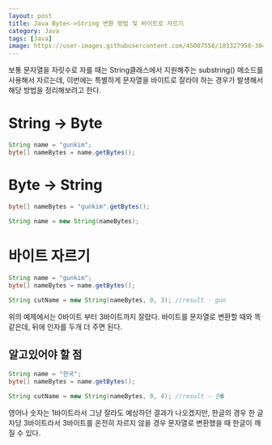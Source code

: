 ```yaml
---
layout: post
title: Java Byte<->String 변환 방법 및 바이트로 자르기
category: Java
tags: [Java]
image: https://user-images.githubusercontent.com/45007556/103327958-30424300-4a9a-11eb-810d-70513ba86130.png
---
```


보통 문자열을 자릿수로 자를 때는 String클래스에서 지원해주는 substring() 메소드를 사용해서 자르는데, 이번에는 특별하게 문자열을 바이트로 잘라야 하는 경우가 발생해서 해당 방법을 정리해보려고 한다.

# String -> Byte

```java
String name = "gunkim";
byte[] nameBytes = name.getBytes();
```

# Byte -> String

```java
byte[] nameBytes = "gunkim".getBytes();

String name = new String(nameBytes);
```

# 바이트 자르기

```java
String name = "gunkim";
byte[] nameBytes = name.getBytes();

String cutName = new String(nameBytes, 0, 3); //result - gun
```

위의 예제에서는 0바이트 부터 3바이트까지 잘랐다. 바이트를 문자열로 변환할 때와 똑같은데, 뒤에 인자를 두개 더 주면 된다.

## 알고있어야 할 점

```java
String name = "한국";
byte[] nameBytes = name.getBytes();

String cutName = new String(nameBytes, 0, 4); //result - 한�
```

영어나 숫자는 1바이트라서 그냥 잘라도 예상하던 결과가 나오겠지만, 한글의 경우 한 글자당 3바이트라서 3바이트를 온전히 자르지 않을 경우 문자열로 변환했을 때 한글이 깨질 수 있다.
